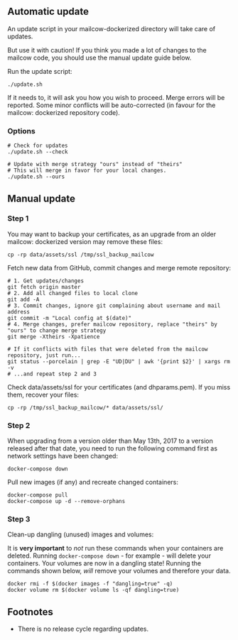 ## Automatic update

An update script in your mailcow-dockerized directory will take care of updates.

But use it with caution! If you think you made a lot of changes to the mailcow code, you should use the manual update guide below.

Run the update script:
```
./update.sh
```

If it needs to, it will ask you how you wish to proceed.
Merge errors will be reported.
Some minor conflicts will be auto-corrected (in favour for the mailcow: dockerized repository code).

### Options

```
# Check for updates
./update.sh --check

# Update with merge strategy "ours" instead of "theirs" 
# This will merge in favor for your local changes.
./update.sh --ours
```

## Manual update

### Step 1

You may want to backup your certificates, as an upgrade from an older mailcow: dockerized version may remove these files:

```
cp -rp data/assets/ssl /tmp/ssl_backup_mailcow
```

Fetch new data from GitHub, commit changes and merge remote repository:

```
# 1. Get updates/changes
git fetch origin master
# 2. Add all changed files to local clone
git add -A
# 3. Commit changes, ignore git complaining about username and mail address
git commit -m "Local config at $(date)"
# 4. Merge changes, prefer mailcow repository, replace "theirs" by "ours" to change merge strategy
git merge -Xtheirs -Xpatience

# If it conflicts with files that were deleted from the mailcow repository, just run...
git status --porcelain | grep -E "UD|DU" | awk '{print $2}' | xargs rm -v
# ...and repeat step 2 and 3
```

Check data/assets/ssl for your certificates (and dhparams.pem). If you miss them, recover your files:

```
cp -rp /tmp/ssl_backup_mailcow/* data/assets/ssl/
```

### Step 2

When upgrading from a version older than May 13th, 2017 to a version released after that date, you need to run the following command first as network settings have been changed:

```
docker-compose down
```

Pull new images (if any) and recreate changed containers:

```
docker-compose pull
docker-compose up -d --remove-orphans
```

### Step 3
Clean-up dangling (unused) images and volumes:

It is **very important** to _not_ run these commands when your containers are deleted.
Running `docker-compose down` - for example - will delete your containers. Your volumes are now in a dangling state! Running the commands shown below, _will_ remove your volumes and therefore your data.


```
docker rmi -f $(docker images -f "dangling=true" -q)
docker volume rm $(docker volume ls -qf dangling=true)
```


## Footnotes

- There is no release cycle regarding updates.
